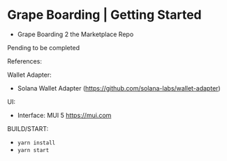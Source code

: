 # Grape Boarding | Getting Started 

- Grape Boarding 2 the Marketplace Repo

Pending to be completed


References:

Wallet Adapter:
- Solana Wallet Adapter (https://github.com/solana-labs/wallet-adapter)

UI:
- Interface: MUI 5 https://mui.com

BUILD/START:
- `yarn install`
- `yarn start`
